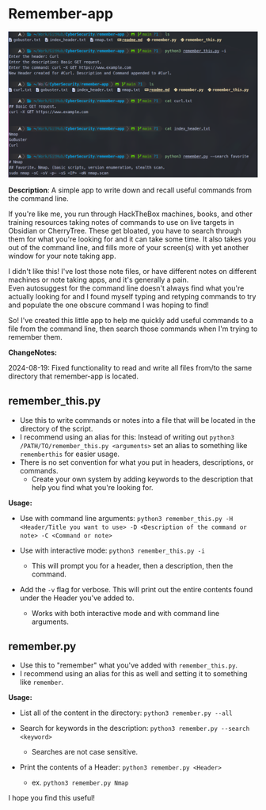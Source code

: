 # Remember-app

![showcase](https://github.com/Xerips/CyberSecurity/blob/main/remember-app/showcase.png)

**Description**: A simple app to write down and recall useful commands from the command line.

If you're like me, you run through HackTheBox machines, books, and other training resources taking notes of commands to use on live targets in Obsidian or CherryTree. These get bloated, you have to search through them for what you're looking for and it can take some time. It also takes you out of the command line, and fills more of your screen(s) with yet another window for your note taking app.

I didn't like this! I've lost those note files, or have different notes on different machines or note taking apps, and it's generally a pain.  
Even autosuggest for the command line doesn't always find what you're actually looking for and I found myself typing and retyping commands to try and populate the one obscure command I was hoping to find!

So! I've created this little app to help me quickly add useful commands to a file from the command line, then search those commands when I'm trying to remember them.

**ChangeNotes:**

2024-08-19: Fixed functionality to read and write all files from/to the same directory that remember-app is located.

## remember_this.py

- Use this to write commands or notes into a file that will be located in the directory of the script.
- I recommend using an alias for this: Instead of writing out `python3 /PATH/TO/remember_this.py <arguments>` set an alias to something like `rememberthis` for easier usage.
- There is no set convention for what you put in headers, descriptions, or commands.
  - Create your own system by adding keywords to the description that help you find what you're looking for.

**Usage:**

- Use with command line arguments:
  `python3 remember_this.py -H <Header/Title you want to use> -D <Description of the command or note> -C <Command or note>`

- Use with interactive mode:
  `python3 remember_this.py -i`

  - This will prompt you for a header, then a description, then the command.

- Add the `-v` flag for verbose. This will print out the entire contents found under the Header you've added to.

  - Works with both interactive mode and with command line arguments.

## remember.py

- Use this to "remember" what you've added with `remember_this.py`.
- I recommend using an alias for this as well and setting it to something like `remember`.

**Usage:**

- List all of the content in the directory:
  `python3 remember.py --all`

- Search for keywords in the description:
  `python3 remember.py --search <keyword>`

  - Searches are not case sensitive.

- Print the contents of a Header:
  `python3 remember.py <Header>`
  - ex.
    `python3 remember.py Nmap`

I hope you find this useful!
